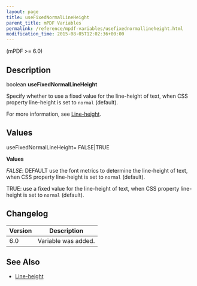 ```yaml
---
layout: page
title: useFixedNormalLineHeight
parent_title: mPDF Variables
permalink: /reference/mpdf-variables/usefixednormallineheight.html
modification_time: 2015-08-05T12:02:36+00:00
---
```




<p>(mPDF &gt;= 6.0)</p>
<h2>Description</h2>
<p class="manual_block">boolean <b>useFixedNormalLineHeight</b></p>
<p>Specify whether to use a fixed value for the line-height of text, when CSS property line-height is set to <code>normal</code> (default).</p>
<p>For more information, see <a href="{{ "/what-else-can-i-do/line-height.html" | prepend: site.baseurl }}">Line-height</a>.</p>
<h2>Values</h2>
<p class="manual_param_dt"><span class="parameter">useFixedNormalLineHeight= <span class="smallblock">FALSE</span>|<span class="smallblock">TRUE</span></span></p>
<p class="manual_param_dd"><b>Values</b>

<i><span class="smallblock">FALSE</span></i>: <span class="smallblock">DEFAULT</span> use the font metrics to determine the line-height of text, when CSS property line-height is set to <code>normal</code> (default).

<span class="smallblock">TRUE</span>: use a fixed value for the line-height of text, when CSS property line-height is set to <code>normal</code> (default).</p>
<h2>Changelog</h2>
<table class="table"> <thead>
<tr> <th>Version</th><th>Description</th> </tr>
</thead> <tbody>
<tr>
<td>6.0</td>
<td>Variable was added.</td>
</tr>
</tbody> </table>
<h2>See Also</h2>
<ul>
<li class="manual_boxlist"><a href="{{ "/what-else-can-i-do/line-height.html" | prepend: site.baseurl }}">Line-height</a></li>
</ul>
